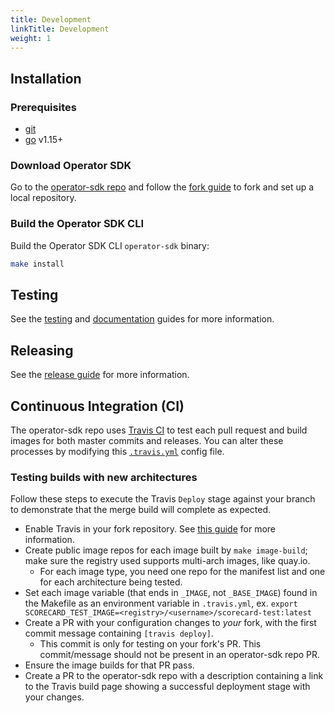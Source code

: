 ```yaml
---
title: Development
linkTitle: Development
weight: 1
---
```


## Installation

### Prerequisites

- [git][git-tool]
- [go][go-tool] v1.15+

### Download Operator SDK

Go to the [operator-sdk repo][repo-sdk] and follow the [fork guide][fork-guide] to fork and set up a local repository.

### Build the Operator SDK CLI

Build the Operator SDK CLI `operator-sdk` binary:

```sh
make install
```

## Testing

See the [testing][dev-testing] and [documentation][dev-docs] guides for more information.

## Releasing

See the [release guide][dev-release] for more information.

## Continuous Integration (CI)

The operator-sdk repo uses [Travis CI][travis] to test each pull request and build images for both master commits
and releases. You can alter these processes by modifying this [`.travis.yml`][travis.yml] config file.

### Testing builds with new architectures

Follow these steps to execute the Travis `Deploy` stage against your branch
to demonstrate that the merge build will complete as expected.

- Enable Travis in your fork repository. See [this guide][travis-setup] for more information.
- Create public image repos for each image built by `make image-build`; make sure the registry used supports
multi-arch images, like quay.io.
  - For each image type, you need one repo for the manifest list and one for each architecture being tested.
- Set each image variable (that ends in `_IMAGE`, not `_BASE_IMAGE`) found in the Makefile
as an environment variable in `.travis.yml`, ex. `export SCORECARD_TEST_IMAGE=<registry>/<username>/scorecard-test:latest`
- Create a PR with your configuration changes to _your_ fork, with the first commit message containing
`[travis deploy]`.
  - This commit is only for testing on your fork's PR. This commit/message should not be present in an operator-sdk
  repo PR.
- Ensure the image builds for that PR pass.
- Create a PR to the operator-sdk repo with a description containing a link to the Travis build page
showing a successful deployment stage with your changes.

[git-tool]:https://git-scm.com/downloads
[go-tool]:https://golang.org/dl/
[repo-sdk]:https://github.com/operator-framework/operator-sdk
[fork-guide]:https://help.github.com/en/articles/fork-a-repo
[dev-testing]: /docs/contribution-guidelines/testing
[dev-docs]: /docs/contribution-guidelines/documentation
[dev-release]: /docs/contribution-guidelines/releasing
[travis]: https://docs.travis-ci.com/
[travis.yml]: https://github.com/operator-framework/operator-sdk/blob/master/.travis.yml
[travis-setup]: https://docs.travis-ci.com/user/tutorial/#to-get-started-with-travis-ci-using-github

